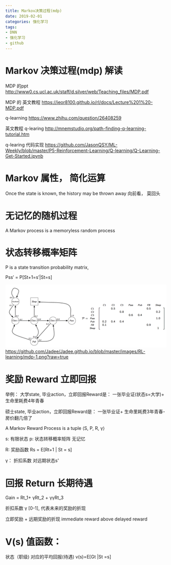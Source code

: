 ```yaml
---
title: Markov决策过程(mdp)
date: 2019-02-01
categories: 强化学习
tags:
- DNN
- 强化学习
- github
---
```


# Markov 决策过程(mdp) 解读
MDP 的ppt
http://www0.cs.ucl.ac.uk/staff/d.silver/web/Teaching_files/MDP.pdf

MDP 的 英文教程
https://ieor8100.github.io/rl/docs/Lecture%201%20-MDP.pdf

q-learning
https://www.zhihu.com/question/26408259

英文教程 q-learing
http://mnemstudio.org/path-finding-q-learning-tutorial.htm

q-learing 代码实现
https://github.com/JasonQSY/ML-Weekly/blob/master/P5-Reinforcement-Learning/Q-learning/Q-Learning-Get-Started.ipynb

# Markov 属性， 简化运算
Once the state is known, the history may be thrown away
向前看， 莫回头

# 无记忆的随机过程
A Markov process is a memoryless random process

# 状态转移概率矩阵
P is a state transition probability matrix,

Pss′ = P[St+1=s′|St=s]

![avatar](/images/RL-learning/mdp-1.png)
https://github.com/Jadee/Jadee.github.io/blob/master/images/RL-learning/mdp-1.png?raw=true

# 奖励 Reward 立即回报
举例：
大学state, 毕业action，立即回报Reward是：
一张毕业证(状态s=大学)+ 生命里耗费4年青春

硕士state, 毕业action，立即回报Reward是：
一张毕业证+ 生命里耗费3年青春-房价翻几倍了

A Markov Reward Process is a tuple ⟨S, P, R, γ⟩

s: 有限状态
p: 状态转移概率矩阵
无记忆

R: 奖励函数
Rs = E[Rt+1 | St = s]

γ： 折扣系数
对远期状态s'

# 回报 Return 长期待遇
Gain = Rt_1+ γRt_2 + γγRt_3

折扣系数 γ [0-1], 代表未来的奖励的折现

立即奖励 + 远期奖励的折现
immediate reward above delayed reward

# V(s) 值函数：
状态（职级) 对应的平均回报(待遇)
v(s)=E[Gt |St =s]
